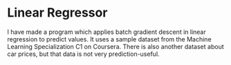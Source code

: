 # Linear Regressor

I have made a program which applies batch gradient descent in linear regression to predict values.
It uses a sample dataset from the Machine Learning Specialization C1 on Coursera.
There is also another dataset about car prices, but that data is not very prediction-useful.
